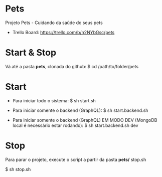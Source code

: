 # Pets

Projeto Pets - Cuidando da saúde do seus pets

 - Trello Board: https://trello.com/b/n2NYbGsc/pets

# Start & Stop

Vá até a pasta <b>pets</b>, clonada do github:
$ cd /path/to/folder/pets

# Start

- Para iniciar todo o sistema: 
$ sh start.sh 

- Para iniciar somente o backend (GraphQL): 
$ sh start.backend.sh 
    
- Para iniciar somente o backend (GraphQL) EM MODO DEV (MongoDB local é necessário estar rodando):
$ sh start.backend.sh dev


# Stop
Para parar o projeto, execute o script a partir da pasta <b>pets/</b> stop.sh

$ sh stop.sh 